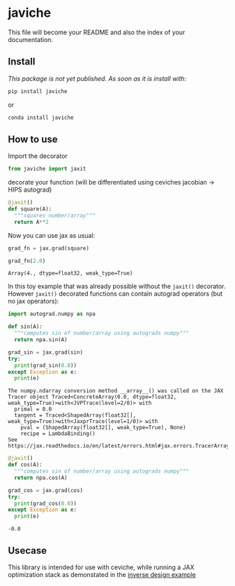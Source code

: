 javiche
================

<!-- WARNING: THIS FILE WAS AUTOGENERATED! DO NOT EDIT! -->

This file will become your README and also the index of your
documentation.

## Install

*This package is not yet published. As soon as it is install with:*

``` sh
pip install javiche
```

or

``` sh
conda install javiche
```

## How to use

Import the decorator

``` python
from javiche import jaxit
```

decorate your function (will be differentiated using ceviches jacobian
-\> HIPS autograd)

``` python
@jaxit()
def square(A):
  """squares number/array"""
  return A**2
```

Now you can use jax as usual:

``` python
grad_fn = jax.grad(square)
```

``` python
grad_fn(2.0)
```

    Array(4., dtype=float32, weak_type=True)

In this toy example that was already possible without the `jaxit()`
decorator. However `jaxit()` decorated functions can contain autograd
operators (but no jax operators):

``` python
import autograd.numpy as npa
```

``` python
def sin(A):
  """computes sin of number/array using autograds numpy"""
  return npa.sin(A)
```

``` python
grad_sin = jax.grad(sin)
try:
  print(grad_sin(0.0))
except Exception as e:
  print(e)
```

    The numpy.ndarray conversion method __array__() was called on the JAX Tracer object Traced<ConcreteArray(0.0, dtype=float32, weak_type=True)>with<JVPTrace(level=2/0)> with
      primal = 0.0
      tangent = Traced<ShapedArray(float32[], weak_type=True)>with<JaxprTrace(level=1/0)> with
        pval = (ShapedArray(float32[], weak_type=True), None)
        recipe = LambdaBinding()
    See https://jax.readthedocs.io/en/latest/errors.html#jax.errors.TracerArrayConversionError

``` python
@jaxit()
def cos(A):
  """computes sin of number/array using autograds numpy"""
  return npa.cos(A)

grad_cos = jax.grad(cos)
try:
  print(grad_cos(0.0))
except Exception as e:
  print(e)
```

    -0.0

## Usecase

This library is intended for use with ceviche, while running a JAX
optimization stack as demonstated in the [inverse design
example](03_test_inverse_design.ipynb)
